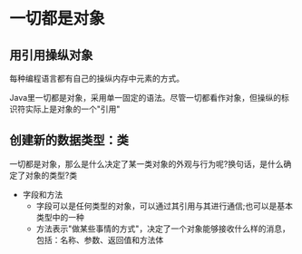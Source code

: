 #   一切都是对象

##  用引用操纵对象

每种编程语言都有自己的操纵内存中元素的方式。

Java里一切都是对象，采用单一固定的语法。尽管一切都看作对象，但操纵的标识符实际上是对象的一个"引用"

##  创建新的数据类型：类

一切都是对象，那么是什么决定了某一类对象的外观与行为呢?换句话，是什么确定了对象的类型?类

-   字段和方法
    -   字段可以是任何类型的对象，可以通过其引用与其进行通信;也可以是基本类型中的一种
    -   方法表示"做某些事情的方式"，决定了一个对象能够接收什么样的消息，包括：名称、参数、返回值和方法体


